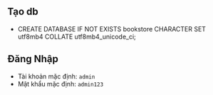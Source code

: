 ## Tạo db

-   CREATE DATABASE IF NOT EXISTS bookstore CHARACTER SET utf8mb4 COLLATE utf8mb4_unicode_ci;

## Đăng Nhập

-   Tài khoản mặc định: `admin`
-   Mật khẩu mặc định: `admin123`
